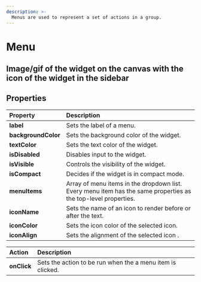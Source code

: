 ```yaml
---
description: >-
  Menus are used to represent a set of actions in a group.
---
```


# Menu

## Image/gif of the widget on the canvas with the icon of the widget in the sidebar

## Properties
| Property      | Description           |
| :------------ | :-------------------- |
| **label** | Sets the label of a menu. |
| **backgroundColor** | Sets the background color of the widget. |
| **textColor** | Sets the text color of the widget. |
| **isDisabled** | Disables input to the widget. |
| **isVisible** | Controls the visibility of the widget. |
| **isCompact** | Decides if the widget is in compact mode. |
| **menuItems** | Array of menu items in the dropdown list. Every menu item has the same properties as the top-level properties. |
| **iconName** | Sets the name of an icon to render before or after the text. |
| **iconColor** | Sets the icon color of the selected icon. |
| **iconAlign** | Sets the alignment of the selected icon . |

| Action      | Description         |
| :---------- | :------------------ |
| **onClick** | Sets the action to be run when the a menu item is clicked. |